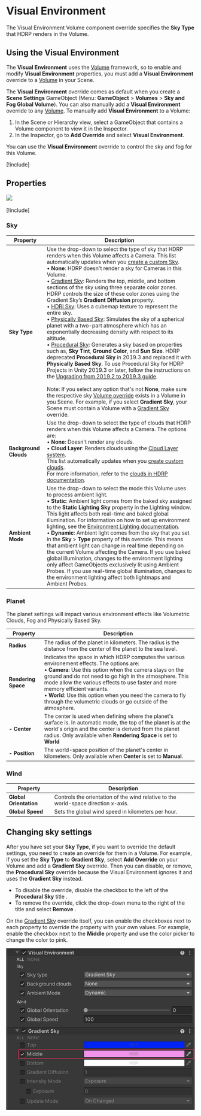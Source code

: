 # Visual Environment

The Visual Environment Volume component override specifies the **Sky Type** that HDRP renders in the Volume.

## Using the Visual Environment

The **Visual Environment** uses the [Volume](Volumes.md) framework, so to enable and modify **Visual Environment** properties, you must add a **Visual Environment** override to a [Volume](Volumes.md) in your Scene.

The **Visual Environment** override comes as default when you create a **Scene Settings** GameObject (Menu: **GameObject** > **Volumes** > **Sky and Fog Global Volume**). You can also manually add a **Visual Environment** override to any [Volume](Volumes.md). To manually add **Visual Environment** to a Volume:

1. In the Scene or Hierarchy view, select a GameObject that contains a Volume component to view it in the Inspector.
2. In the Inspector, go to **Add Override** and select **Visual Environment**.

You can use the **Visual Environment** override to control the sky and fog for this Volume.

[!include[](snippets/volume-override-api.md)]

## Properties

![](Images/Override-VisualEnvironment1.png)

[!include[](snippets/Volume-Override-Enable-Properties.md)]

### Sky

| **Property**     | **Description**                                              |
| ---------------- | ------------------------------------------------------------ |
| **Sky Type**     | Use the drop-down to select the type of sky that HDRP renders when this Volume affects a Camera. This list automatically updates when you [create a custom Sky](Creating-a-custom-sky). <br />&#8226; **None**: HDRP doesn't render a sky for Cameras in this Volume.<br />&#8226; [Gradient Sky](Override-Gradient-Sky.md): Renders the top, middle, and bottom sections of the sky using three separate color zones. HDRP controls the size of these color zones using the Gradient Sky’s **Gradient Diffusion** property.<br />&#8226; [HDRI Sky](Override-HDRI-Sky.md): Uses a cubemap texture to represent the entire sky.<br />&#8226; [Physically Based Sky](Override-Physically-Based-Sky.md): Simulates the sky of a spherical planet with a two-part atmosphere which has an exponentially decreasing density with respect to its altitude.<br />&#8226; [Procedural Sky](Override-Procedural-Sky.md): Generates a sky based on properties such as, **Sky Tint**, **Ground Color**, and **Sun Size**. HDRP deprecated **Procedural Sky** in 2019.3 and replaced it with **Physically Based Sky**. To use Procedural Sky for HDRP Projects in Unity 2019.3 or later, follow the instructions on the [Upgrading from 2019.2 to 2019.3 guide](Upgrading-From-2019.2-to-2019.3.md#ProceduralSky).<br /><br />Note: If you select any option that's not **None**, make sure the respective sky [Volume override](Volume-Components.md) exists in a Volume in you Scene. For example, if you select **Gradient Sky**, your Scene must contain a Volume with a [Gradient Sky](Override-Gradient-Sky.md) override. |
| **Background Clouds**   | Use the drop-down to select the type of clouds that HDRP renders when this Volume affects a Camera. The options are:<br/>&#8226; **None**: Doesn't render any clouds.<br/>&#8226; **Cloud Layer**: Renders clouds using the [Cloud Layer system](Override-Cloud-Layer.md).<br/>This list automatically updates when you [create custom clouds](Creating-Custom-Clouds.md).<br/>For more information, refer to the [clouds in HDRP documentation](Clouds-In-HDRP.md). |
| **Ambient Mode** | Use the drop-down to select the mode this Volume uses to process ambient light.<br />&#8226; **Static**: Ambient light comes from the baked sky assigned to the **Static Lighting Sky** property in the Lighting window. This light affects both real-time and baked global illumination. For information on how to set up environment lighting, see the [Environment Lighting documentation](Environment-Lighting.md#lighting-environment).<br />&#8226; **Dynamic**: Ambient light comes from the sky that you set in the **Sky** > **Type** property of this override. This means that ambient light can change in real time depending on the current Volume affecting the Camera. If you use baked global illumination, changes to the environment lighting only affect GameObjects exclusively lit using Ambient Probes. If you use real-time global illumination, changes to the environment lighting affect both lightmaps and Ambient Probes. |

### Planet

The planet settings will impact various environment effects like Volumetric Clouds, Fog and Physically Based Sky.

| **Property**                   | **Description**                                              |
| ------------------------------ | ------------------------------------------------------------ |
| **Radius**                     | The radius of the planet in kilometers. The radius is the distance from the center of the planet to the sea level. |
| **Rendering Space**            | Indicates the space in which HDRP computes the various environement effects. The options are: <br/>&#8226; **Camera**: Use this option when the camera stays on the ground and do not need to go high in the atmosphere. This mode allow the various effects to use faster and more memory efficient variants. <br/>&#8226; **World**: Use this option when you need the camera to fly through the volumetric clouds or go outside of the atmosphere. |
| **- Center**                     | The center is used when defining where the planet's surface is. In automatic mode, the top of the planet is at the world's origin and the center is derived from the planet radius. Only available when **Rendering Space** is set to **World** |
| **- Position**                 | The world-space position of the planet's center in kilometers. Only available when **Center** is set to **Manual**. |

### Wind

| **Property**     | **Description**                                              |
| ---------------- | ------------------------------------------------------------ |
| **Global Orientation** | Controls the orientation of the wind relative to the world-space direction x-axis. |
| **Global Speed**       | Sets the global wind speed in kilometers per hour. |

## Changing sky settings

After you have set your **Sky Type**, if you want to override the default settings, you need to create an override for them in a Volume. For example, if you set the **Sky Type** to **Gradient Sky**, select **Add Override** on your Volume and add a **Gradient Sky** override. Then you can disable, or remove, the **Procedural Sky** override because the Visual Environment ignores it and uses the **Gradient Sky** instead.

* To disable the override, disable the checkbox to the left of the **Procedural Sky** title .
* To remove the override, click the drop-down menu to the right of the title and select **Remove** .

On the [Gradient Sky](Override-Gradient-Sky.md) override itself, you can enable the checkboxes next to each property to override the property with your own values. For example, enable the checkbox next to the **Middle** property and use the color picker to change the color to pink.

![](Images/Override-VisualEnvironment2.png)

